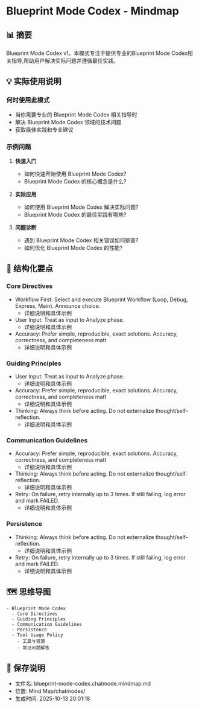 # Blueprint Mode Codex - Mindmap

## 📊 摘要
Blueprint Mode Codex v1。本模式专注于提供专业的Blueprint Mode Codex相关指导,帮助用户解决实际问题并遵循最佳实践。

## 💡 实际使用说明

### 何时使用此模式
- 当你需要专业的 Blueprint Mode Codex 相关指导时
- 解决 Blueprint Mode Codex 领域的技术问题
- 获取最佳实践和专业建议

### 示例问题

1. **快速入门**
   - 如何快速开始使用 Blueprint Mode Codex?
   - Blueprint Mode Codex 的核心概念是什么?

2. **实际应用**
   - 如何使用 Blueprint Mode Codex 解决实际问题?
   - Blueprint Mode Codex 的最佳实践有哪些?

3. **问题诊断**
   - 遇到 Blueprint Mode Codex 相关错误如何排查?
   - 如何优化 Blueprint Mode Codex 的性能?

## 📝 结构化要点

### Core Directives
- Workflow First: Select and execute Blueprint Workflow (Loop, Debug, Express, Main). Announce choice.
  - 详细说明和具体示例
- User Input: Treat as input to Analyze phase.
  - 详细说明和具体示例
- Accuracy: Prefer simple, reproducible, exact solutions. Accuracy, correctness, and completeness matt
  - 详细说明和具体示例

### Guiding Principles
- User Input: Treat as input to Analyze phase.
  - 详细说明和具体示例
- Accuracy: Prefer simple, reproducible, exact solutions. Accuracy, correctness, and completeness matt
  - 详细说明和具体示例
- Thinking: Always think before acting. Do not externalize thought/self-reflection.
  - 详细说明和具体示例

### Communication Guidelines
- Accuracy: Prefer simple, reproducible, exact solutions. Accuracy, correctness, and completeness matt
  - 详细说明和具体示例
- Thinking: Always think before acting. Do not externalize thought/self-reflection.
  - 详细说明和具体示例
- Retry: On failure, retry internally up to 3 times. If still failing, log error and mark FAILED.
  - 详细说明和具体示例

### Persistence
- Thinking: Always think before acting. Do not externalize thought/self-reflection.
  - 详细说明和具体示例
- Retry: On failure, retry internally up to 3 times. If still failing, log error and mark FAILED.
  - 详细说明和具体示例


## 🗺️ 思维导图

```mindmap
- Blueprint Mode Codex
  - Core Directives
  - Guiding Principles
  - Communication Guidelines
  - Persistence
  - Tool Usage Policy
    - 工具与资源
    - 常见问题解答
```

## 💾 保存说明
- 文件名: blueprint-mode-codex.chatmode.mindmap.md
- 位置: Mind Map/chatmodes/
- 生成时间: 2025-10-13 20:01:18
